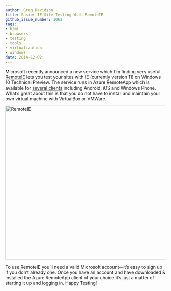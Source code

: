 ```yaml
---
author: Greg Davidson
title: Easier IE Site Testing With RemoteIE
github_issue_number: 1062
tags:
- html
- browsers
- testing
- tools
- virtualization
- windows
date: 2014-12-02
---
```


Microsoft recently announced a new service which I’m finding very useful. [RemoteIE](https://remote.modern.ie/) lets you test your sites with IE (currently version 11) on Windows 10 Technical Preview. The service runs in Azure RemoteApp which is available for [several clients](https://web.archive.org/web/20171201025431/https://docs.microsoft.com/en-us/windows-server/remote/remote-desktop-services/clients/remote-desktop-clients) including Android, iOS and Windows Phone. What’s great about this is that you do not have to install and maintain your own virtual machine with VirtualBox or VMWare.

<a href="https://remote.modern.ie/" title="More information about RemoteIE from Microsoft"><img alt="RemoteIE" border="0" height="484" src="/blog/2014/12/easier-ie-site-testing-with-remoteie/image-0.png" title="remoteIE.png" width="615"/></a>

To use RemoteIE you’ll need a valid Microsoft account—​it’s easy to sign up if you don’t already one. Once you have an account and have downloaded & installed the Azure RemoteApp client of your choice it’s just a matter of starting it up and logging in. Happy Testing!
